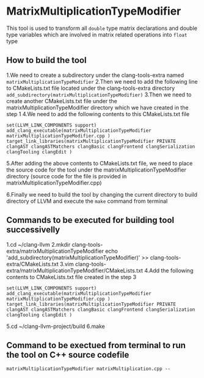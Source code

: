# MatrixMultiplicationTypeModifier
This tool is used to transform all `double` type matrix declarations
and double type variables which are involved in matrix related operations
into `float` type

## How to build the tool 
1.We need to create a subdirectory under the clang-tools-extra named `matrixMultiplicationTypeModifier` 
2.Then we need to add the following line to CMakeLists.txt file located under the clang-tools-extra directory `add_subdirectory(matrixMultiplicationTypeModifier)` 
3.Then we need to create another CMakeLists.txt file under the matrixMultiplicationTypeModifier directory which we have created in the step 1
4.We need to add the following contents to this CMakeLists.txt file


`set(LLVM_LINK_COMPONENTS support)
add_clang_executable(matrixMultiplicationTypeModifier
	matrixMultiplicationTypeModifier.cpp
  )
target_link_libraries(matrixMultiplicationTypeModifier
  PRIVATE
  clangAST
  clangASTMatchers
  clangBasic
  clangFrontend
  clangSerialization
  clangTooling
  clangEdit
  )`

5.After adding the above contents to CMakeLists.txt file, we need to place the source code for the tool under the matrixMultiplicationTypeModifier directory (source code for the file is provided in matrixMultiplicationTypeModifier.cpp)

6.Finally we need to build the tool by changing the current directory to build directory of LLVM and execute the `make` command from terminal

## Commands to be executed for building tool successivelly
1.cd ~/clang-llvm
2.mkdir clang-tools-extra/matrixMultiplicationTypeModifier
echo 'add_subdirectory(matrixMultiplicationTypeModifier)' >> clang-tools-extra/CMakeLists.txt
3.vim clang-tools-extra/matrixMultiplicationTypeModifier/CMakeLists.txt
4.Add the following contents to CMakeLists.txt file created in the step 3

`set(LLVM_LINK_COMPONENTS support)
add_clang_executable(matrixMultiplicationTypeModifier
	matrixMultiplicationTypeModifier.cpp
  )
target_link_libraries(matrixMultiplicationTypeModifier
  PRIVATE
  clangAST
  clangASTMatchers
  clangBasic
  clangFrontend
  clangSerialization
  clangTooling
  clangEdit
  )`

5.cd ~/clang-llvm-project/build
6.make

## Command to be exectued from terminal to run the tool on C++ source codefile
`matrixMultiplicationTypeModifier matrixMultiplication.cpp --`
